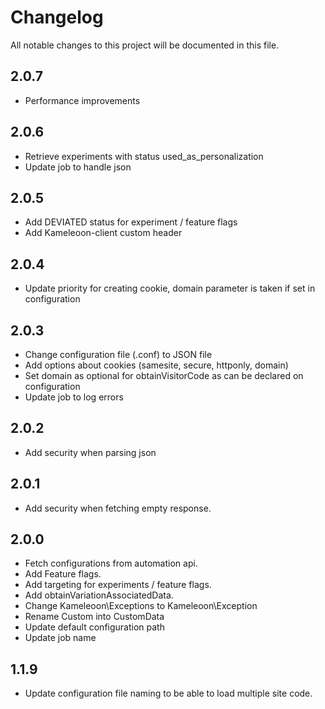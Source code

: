 # Changelog
All notable changes to this project will be documented in this file.

## 2.0.7
* Performance improvements

## 2.0.6
* Retrieve experiments with status used_as_personalization
* Update job to handle json

## 2.0.5
* Add DEVIATED status for experiment / feature flags
* Add Kameleoon-client custom header

## 2.0.4
* Update priority for creating cookie, domain parameter is taken if set in configuration

## 2.0.3
* Change configuration file (.conf) to JSON file
* Add options about cookies (samesite, secure, httponly, domain)
* Set domain as optional for obtainVisitorCode as can be declared on configuration
* Update job to log errors

## 2.0.2
* Add security when parsing json

## 2.0.1
* Add security when fetching empty response.

## 2.0.0
* Fetch configurations from automation api.
* Add Feature flags.
* Add targeting for experiments / feature flags.
* Add obtainVariationAssociatedData.
* Change Kameleoon\Exceptions to Kameleoon\Exception
* Rename Custom into CustomData
* Update default configuration path
* Update job name

## 1.1.9
* Update configuration file naming to be able to load multiple site code.
